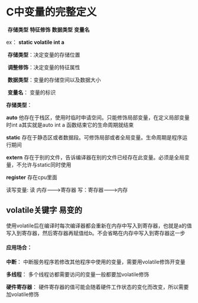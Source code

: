 # C中变量的完整定义

​				**存储类型**	**特征修饰**	**数据类型**	**变量名**

ex：			**static		volatile			int			a**

​				**存储类型**：决定变量的存储位置

​				**调整修饰**：决定变量的特征属性

​				**数据类型**：变量的存储空间以及数据大小

​				**变量名**：	变量的标识



**存储类型**： 

**auto**		他存在于栈区，使用时临时申请空间。只能修饰局部变量，在定义局部变量时int a其实就是auto int a	函数结束它的生命周期就结束

**static**		存在于静态区或者数据段。可修饰局部或者全局变量。生命周期是程序运行期间

**extern**		存在于别的文件，告诉编译器在别的文件已经存在此变量。必须是全局变量，不允许与static同时使用

**register**		存在cpu里面



 读写变量:	读	内存--->寄存器			写：寄存器--->内存





## volatile关键字		易变的

使用volatile后在编译时每次编译器都会重新在内存中写入到寄存器，也就是a的值写入到寄存器，然后寄存器再赋值给b。不会省略在内存中写入到寄存器这一步

#### 应用场合：

**中断**：				中断服务程序若修改其他程序中使用的变量，需要用volatile修饰开变量

**多线程**：			多个线程访都需要访问的变量一般都要加volatile修饰

**硬件寄存器**：	硬件寄存器的值可能会随着硬件工作状态的变化而改变，所以需要加volatile修饰


